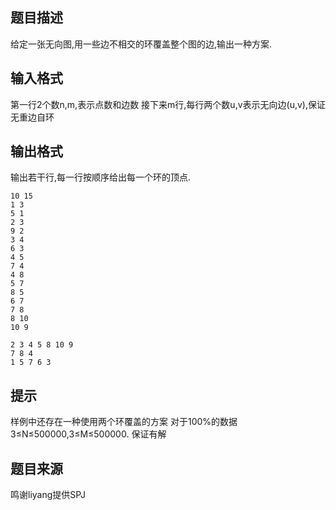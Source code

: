 


## 题目描述
给定一张无向图,用一些边不相交的环覆盖整个图的边,输出一种方案.
## 输入格式
第一行2个数n,m,表示点数和边数
接下来m行,每行两个数u,v表示无向边(u,v),保证无重边自环
## 输出格式
输出若干行,每一行按顺序给出每一个环的顶点.

```input1
10 15
1 3
5 1
2 3
9 2
3 4
6 3
4 5
7 4
4 8
5 7
8 5
6 7
7 8
8 10
10 9

```

```output1
2 3 4 5 8 10 9
7 8 4
1 5 7 6 3
```

## 提示
样例中还存在一种使用两个环覆盖的方案
对于100%的数据 3≤N≤500000,3≤M≤500000.
保证有解
## 题目来源
鸣谢liyang提供SPJ


